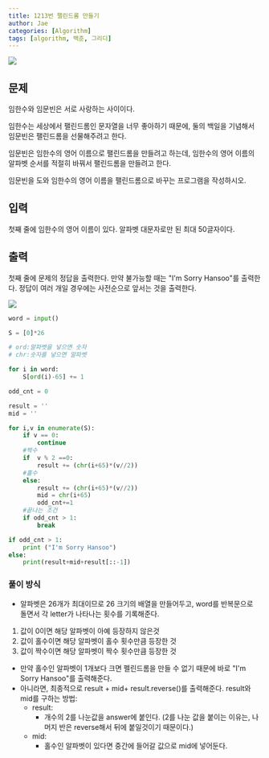```yaml
---
title: 1213번 팰린드롬 만들기
author: Jae
categories: [Algorithm]
tags: [algorithm, 백준, 그리디]
---
```


![](https://velog.velcdn.com/images/a87380/post/4fe586c5-374f-4735-a34c-080b667475e3/image.png)

## 문제

임한수와 임문빈은 서로 사랑하는 사이이다.

임한수는 세상에서 팰린드롬인 문자열을 너무 좋아하기 때문에, 둘의 백일을 기념해서 임문빈은 팰린드롬을 선물해주려고 한다.

임문빈은 임한수의 영어 이름으로 팰린드롬을 만들려고 하는데, 임한수의 영어 이름의 알파벳 순서를 적절히 바꿔서 팰린드롬을 만들려고 한다.

임문빈을 도와 임한수의 영어 이름을 팰린드롬으로 바꾸는 프로그램을 작성하시오.

## 입력

첫째 줄에 임한수의 영어 이름이 있다. 알파벳 대문자로만 된 최대 50글자이다.

## 출력

첫째 줄에 문제의 정답을 출력한다. 만약 불가능할 때는 "I'm Sorry Hansoo"를 출력한다. 정답이 여러 개일 경우에는 사전순으로 앞서는 것을 출력한다.

![](https://velog.velcdn.com/images/a87380/post/dbe9066b-d15a-4d88-ad33-fbd0a3aab864/image.png)

```python
word = input()

S = [0]*26

# ord:알파벳을 넣으면 숫자
# chr:숫자를 넣으면 알파벳

for i in word:
    S[ord(i)-65] += 1

odd_cnt = 0

result = ''
mid = ''

for i,v in enumerate(S):
    if v == 0:
        continue
    #짝수
    if  v % 2 ==0:
        result += (chr(i+65)*(v//2))
    #홀수
    else:
        result += (chr(i+65)*(v//2))
        mid = chr(i+65)
        odd_cnt+=1
    #끝나는 조건
    if odd_cnt > 1:
        break

if odd_cnt > 1:
    print ("I'm Sorry Hansoo")
else:
    print(result+mid+result[::-1])
```

### 풀이 방식

- 알파벳은 26개가 최대이므로 26 크기의 배열을 만들어두고, word를 반복문으로 돌면서 각 letter가 나타나는 횟수를 기록해준다.

1. 값이 0이면 해당 알파벳이 아예 등장하지 않은것
2. 값이 홀수이면 해당 알파벳이 홀수 횟수만큼 등장한 것
3. 값이 짝수이면 해당 알파벳이 짝수 횟수만큼 등장한 것

- 만약 홀수인 알파벳이 1개보다 크면 펠린드롬을 만들 수 없기 때문에 바로 "I'm Sorry Hansoo"를 출력해준다.
- 아니라면, 최종적으로 result + mid+ result.reverse()를 출력해준다.
  result와 mid를 구하는 방법:
  - result:
    - 개수의 2를 나눈값을 answer에 붙인다. (2를 나눈 값을 붙이는 이유는, 나머지 반은 reverse해서 뒤에 붙일것이기 때문이다.)
  - mid:
    - 홀수인 알파벳이 있다면 중간에 들어갈 값으로 mid에 넣어둔다.
